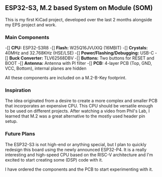 ## ESP32-S3, M.2 based System on Module (SOM)

This is my first KiCad project, developed over the last 2 months alongside my EPS project and work. 

### Main Components

-[] **CPU:** ESP32-S3R8
-[] **Flash:** W25Q16JVUXIQ (16MBIT)
-[] **Crystals:** 40MHz and 32.768KHz (HSE/LSE)
-[] **Power/Flashing/Debugging:** USB-C
-[] **Buck Converter:** TLV62568DBV
-[] **Buttons:** Two buttons for RESET and BOOT
-[] **Antenna:** Antenna with PI filter
-[] **PCB:** 4-layer PCB (Top, GND, VCC, Bottom), internal planes are hidden

All these components are included on a M.2-B-Key footprint. 

### Inspiration

The idea originated from a desire to create a more complex and smaller PCB that incorporates an expensive CPU. This CPU should be versatile enough to be used on different projects. After watching a video from Phil's Lab, I learned that M.2 was a great alternative to the mostly used header pin setup. 

### Future Plans

The ESP32-S3 is not high-end or anything special, but I plan to quickly redesign this board using the newly announced ESP32-P4. It is a really interesting and high-speed CPU based on the RISC-V architecture and I'm excited to start creating some (DSP) code with it. 

I have ordered the components and the PCB to start experimenting with it.